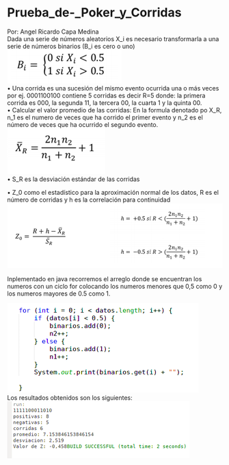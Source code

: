 # Prueba_de-_Poker_y_Corridas
Por: Angel Ricardo Capa Medina  
Dada una serie de números aleatorios X_i es necesario transformarla a
una serie de números binarios (B_i es cero o uno)  
![imagen](https://github.com/RicardoCapa/Prueba_de-_Poker_y_Corridas/blob/master/imagenes/1.png)  
• Una corrida es una sucesión del mismo evento ocurrida una o más veces
por ej. 0001100100 contiene 5 corridas es decir R=5 donde: la primera
corrida es 000, la segunda 11, la tercera 00, la cuarta 1 y la quinta 00.  
• Calcular el valor promedio de las corridas: En la formula denotado po
X_R, n_1 es el numero de veces que ha corrido el primer evento y n_2 es
el número de veces que ha ocurrido el segundo evento.  
![imagen](https://github.com/RicardoCapa/Prueba_de-_Poker_y_Corridas/blob/master/imagenes/2.png)  
• S_R es la desviación estándar de las corridas  

• Z_0 como el estadístico para la aproximación normal de los datos,
R es el número de corridas y h es la correlación para continuidad  
![imagen](https://github.com/RicardoCapa/Prueba_de-_Poker_y_Corridas/blob/master/imagenes/3.png) 

Inplementado en java recorremos el arreglo donde se encuentran los numeros con un ciclo for colocando los numeros menores que 0,5 como 0 y los numeros mayores de 0.5 como 1.  

![imagen](https://github.com/RicardoCapa/Prueba_de-_Poker_y_Corridas/blob/master/imagenes/4.png)  
Los resultados obtenidos son los siguientes:  
![imagen](https://github.com/RicardoCapa/Prueba_de-_Poker_y_Corridas/blob/master/imagenes/5.png)  

